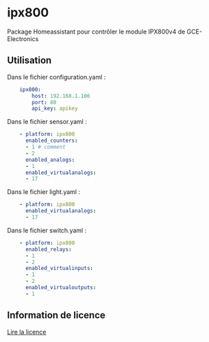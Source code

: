 # ipx800
Package Homeassistant pour contrôler le module IPX800v4 de GCE-Electronics 

## Utilisation

Dans le fichier configuration.yaml :

```yaml
	ipx800:
		host: 192.168.1.106
		port: 80
		api_key: apikey
```

Dans le fichier sensor.yaml :
```yaml
	- platform: ipx800
	  enabled_counters:
	  - 1 # comment
	  - 2 
	  enabled_analogs:
	  - 1 
	  enabled_virtualanalogs: 
	  - 17 
```
Dans le fichier light.yaml :
```yaml
	- platform: ipx800
	  enabled_virtualanalogs: 
	  - 17
```
Dans le fichier switch.yaml :
```yaml
	- platform: ipx800
	  enabled_relays: 
	  - 1
	  - 2
	  enabled_virtualinputs: 
	  - 1
	  - 2
	  enabled_virtualoutputs: 
	  - 1
```

## Information de licence

[Lire la licence](LICENSE)

